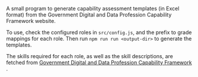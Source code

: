 A small program to generate capability assessment templates (in Excel format) from the Government Digital and Data Profession Capability Framework website.

To use, check the configured roles in `src/config.js`, and the prefix to grade mappings for each role. Then run `npm run run <output-dir>` to generate the templates.

The skills required for each role, as well as the skill descriptions, are fetched from [Government Digital and Data Profession Capability Framework
](https://ddat-capability-framework.service.gov.uk).